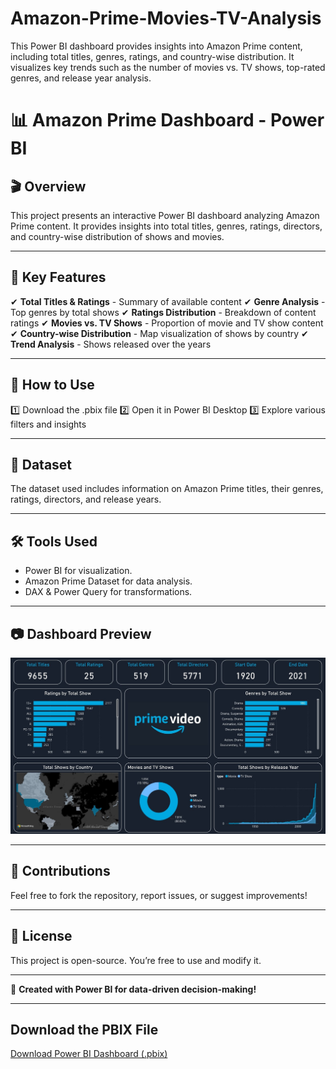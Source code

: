 # Amazon-Prime-Movies-TV-Analysis
This Power BI dashboard provides insights into Amazon Prime content, including total titles, genres, ratings, and country-wise distribution. It visualizes key trends such as the number of movies vs. TV shows, top-rated genres, and release year analysis.

# 📊 Amazon Prime Dashboard - Power BI
## 🎬 Overview
This project presents an interactive Power BI dashboard analyzing Amazon Prime content. It provides insights into total titles, genres, ratings, directors, and country-wise distribution of shows and movies.

---

## 📌 Key Features
✔ **Total Titles & Ratings** - Summary of available content
✔ **Genre Analysis** - Top genres by total shows
✔ **Ratings Distribution** - Breakdown of content ratings
✔ **Movies vs. TV Shows** - Proportion of movie and TV show content
✔ **Country-wise Distribution** - Map visualization of shows by country
✔ **Trend Analysis** - Shows released over the years

---

## 🚀 How to Use
1️⃣ Download the .pbix file
2️⃣ Open it in Power BI Desktop
3️⃣ Explore various filters and insights

---

## 📂 Dataset
The dataset used includes information on Amazon Prime titles, their genres, ratings, directors, and release years.

---

## 🛠️ Tools Used
- Power BI for visualization.
- Amazon Prime Dataset for data analysis.
- DAX & Power Query for transformations.

---

## 📷 Dashboard Preview
![Power BI Dashboard](https://github.com/Karannkoli/Amazon-Prime-Movies-TV-Analysis/blob/main/Amazon_prime_Dashboaard.jpg) 

---

## 📢 Contributions
Feel free to fork the repository, report issues, or suggest improvements!

---

## 📜 License  
This project is open-source. You’re free to use and modify it.  

---

🚀 **Created with Power BI for data-driven decision-making!**  

---


## Download the PBIX File
[Download Power BI Dashboard (.pbix)](https://github.com/Karannkoli/Amazon-Prime-Movies-TV-Analysis/blob/main/amazon_prime_dataset.csv)
